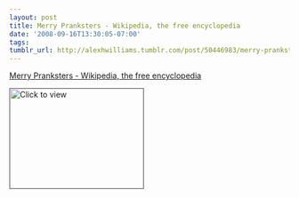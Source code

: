 ```yaml
---
layout: post
title: Merry Pranksters - Wikipedia, the free encyclopedia
date: '2008-09-16T13:30:05-07:00'
tags: 
tumblr_url: http://alexhwilliams.tumblr.com/post/50446983/merry-pranksters-wikipedia-the-free-encyclopedia
---
```

<a href="https://www.iterasi.net/OpenViewer.aspx?sqrlitid=ROcxb-wGI0iCj_xOImYx0Q">Merry Pranksters - Wikipedia, the free encyclopedia</a><br/><p><a href="https://www.iterasi.net/OpenViewer.aspx?sqrlitid=ROcxb-wGI0iCj_xOImYx0Q" target="_blank"> <img src="http://AssetHost01a.iterasi.net/ec2eb670e447/94d5ad32ba6b/ff6f9e86baa1/21da2a2e2314/410f35ac-d6ab-41fb-a1ea-623449cc6448/thumbnail.jpg???20080916202922???BNPj3hhEEMc6OCv1y/HMEhGuXb2jChavP4mn1FV2jHbpl5c/+YzW2TSxHYHRPNf95xRKe6mjDbwMr2S9TQGNukpvoWMEL/VyheTxD3/y7179HkyXozw+FG0GQnXPa6rAtsVhVpLXDG7JGUDUOQBV5jvuuInJm61lJzw1s2ywbVQ=" width="240" height="180" style="border:solid 1px #666" alt="Click to view"/></a></p>
